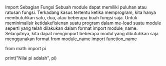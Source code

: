 Import Sebagian Fungsi
Sebuah module dapat memiliki puluhan atau ratusan fungsi. Terkadang kasus tertentu ketika memprogram, kita hanya membutuhkan satu, dua, atau beberapa buah fungsi saja. Untuk meminimalisir ketidakefisienan suatu program dalam me-load suatu module seperti yang telah dilakukan dalam format import module_name. Selanjutnya, kita dapat mengimport beberapa modul yang dibutuhkan saja menggunakan format from module_name import function_name

from math import pi

print("Nilai pi adalah", pi)